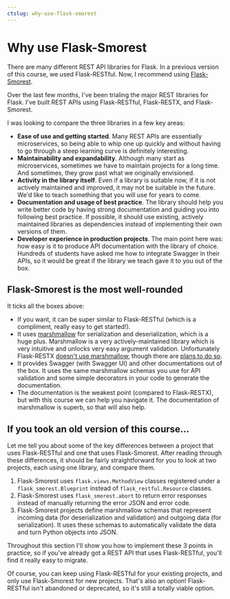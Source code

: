 ```yaml
---
ctslug: why-use-flask-smorest
---
```


# Why use Flask-Smorest

There are many different REST API libraries for Flask. In a previous version of this course, we used Flask-RESTful. Now, I recommend using [Flask-Smorest](https://github.com/marshmallow-code/flask-smorest).

Over the last few months, I've been trialing the major REST libraries for Flask. I've built REST APIs using Flask-RESTful, Flask-RESTX, and Flask-Smorest.

I was looking to compare the three libraries in a few key areas:

- **Ease of use and getting started**. Many REST APIs are essentially microservices, so being able to whip one up quickly and without having to go through a steep learning curve is definitely interesting.
- **Maintainability and expandability**. Although many start as microservices, sometimes we have to maintain projects for a long time. And sometimes, they grow past what we originally envisioned.
- **Activity in the library itself**. Even if a library is suitable now, if it is not actively maintained and improved, it may not be suitable in the future. We'd like to teach something that you will use for years to come.
- **Documentation and usage of best practice**. The library should help you write better code by having strong documentation and guiding you into following best practice. If possible, it should use existing, actively maintained libraries as dependencies instead of implementing their own versions of them.
- **Developer experience in production projects**. The main point here was: how easy is it to produce API documentation with the library of choice. Hundreds of students have asked me how to integrate Swagger in their APIs, so it would be great if the library we teach gave it to you out of the box.

## Flask-Smorest is the most well-rounded

It ticks all the boxes above:

- If you want, it can be super similar to Flask-RESTful (which is a compliment, really easy to get started!).
- It uses [marshmallow](https://marshmallow.readthedocs.io/en/stable/) for serialization and deserialization, which is a huge plus. Marshmallow is a very actively-maintained library which is very intuitive and unlocks very easy argument validation. Unfortunately Flask-RESTX [doesn't use marshmallow](https://flask-restx.readthedocs.io/en/latest/marshalling.html), though there are [plans to do so](https://github.com/python-restx/flask-restx/issues/59).
- It provides Swagger (with Swagger UI) and other documentations out of the box. It uses the same marshmallow schemas you use for API validation and some simple decorators in your code to generate the documentation.
- The documentation is the weakest point (compared to Flask-RESTX), but with this course we can help you navigate it. The documentation of marshmallow is superb, so that will also help.

## If you took an old version of this course...

Let me tell you about some of the key differences between a project that uses Flask-RESTful and one that uses Flask-Smorest. After reading through these differences, it should be fairly straightforward for you to look at two projects, each using one library, and compare them.

1. Flask-Smorest uses `flask.views.MethodView` classes registered under a `flask_smorest.Blueprint` instead of `flask_restful.Resource` classes.
2. Flask-Smorest uses `flask_smorest.abort` to return error responses instead of manually returning the error JSON and error code.
3. Flask-Smorest projects define marshmallow schemas that represent incoming data (for deserialization and validation) and outgoing data (for serialization). It uses these schemas to automatically validate the data and turn Python objects into JSON.

Throughout this section I'll show you how to implement these 3 points in practice, so if you've already got a REST API that uses Flask-RESTful, you'll find it really easy to migrate.

Of course, you can keep using Flask-RESTful for your existing projects, and only use Flask-Smorest for new projects. That's also an option! Flask-RESTful isn't abandoned or deprecated, so it's still a totally viable option.